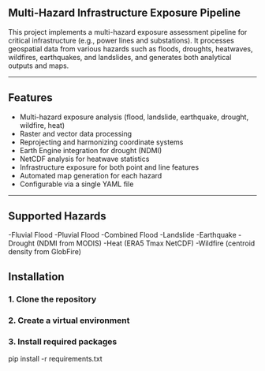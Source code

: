 
## Multi-Hazard Infrastructure Exposure Pipeline

This project implements a multi-hazard exposure assessment pipeline for critical infrastructure (e.g., power lines and substations). It processes geospatial data from various hazards such as floods, droughts, heatwaves, wildfires, earthquakes, and landslides, and generates both analytical outputs and maps.

---

## Features

- Multi-hazard exposure analysis (flood, landslide, earthquake, drought, wildfire, heat)
- Raster and vector data processing
- Reprojecting and harmonizing coordinate systems
- Earth Engine integration for drought (NDMI)
- NetCDF analysis for heatwave statistics
- Infrastructure exposure for both point and line features
- Automated map generation for each hazard
- Configurable via a single YAML file

---

## Supported Hazards

-Fluvial Flood
-Pluvial Flood
-Combined Flood
-Landslide
-Earthquake
-Drought (NDMI from MODIS)
-Heat (ERA5 Tmax NetCDF)
-Wildfire (centroid density from GlobFire)

## Installation
### 1. Clone the repository
### 2. Create a virtual environment
### 3. Install required packages
pip install -r requirements.txt

